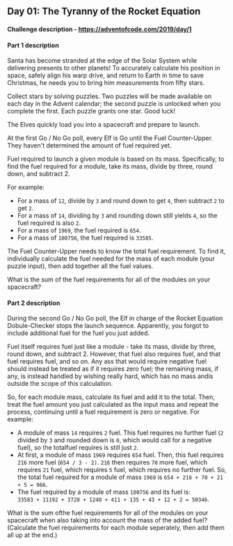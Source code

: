 ## Day 01: The Tyranny of the Rocket Equation

#### Challenge description - https://adventofcode.com/2019/day/1

#### Part 1 description

Santa has become stranded at the edge of the Solar System while delivering
presents to other planets! To accurately calculate his position in space,
safely align his warp drive, and return to Earth in time to save Christmas,
he needs you to bring him measurements from fifty stars.

Collect stars by solving puzzles. Two puzzles will be made available on
each day in the Advent calendar; the second puzzle is unlocked when you
complete the first. Each puzzle grants one star. Good luck!

The Elves quickly load you into a spacecraft and prepare to launch.

At the first Go / No Go poll, every Elf is Go until the Fuel Counter-Upper.
They haven't determined the amount of fuel required yet.

Fuel required to launch a given module is based on its mass. Specifically,
to find the fuel required for a module, take its mass, divide by three,
round down, and subtract 2.

For example:

  - For a mass of `12`, divide by `3` and round down to get `4`, then subtract `2`
    to get `2`.
  - For a mass of `14`, dividing by `3` and rounding down still yields `4`, so
    the fuel required is also `2`.
  - For a mass of `1969`, the fuel required is `654`.
  - For a mass of `100756`, the fuel required is `33585`.
  
The Fuel Counter-Upper needs to know the total fuel requirement. To find it,
individually calculate the fuel needed for the mass of each module
(your puzzle input), then add together all the fuel values.

What is the sum of the fuel requirements for all of the modules on your
spacecraft?

#### Part 2 description

During the second Go / No Go poll, the Elf in charge of the Rocket Equation
Dobule-Checker stops the launch sequence. Apparently, you forgot to include
additional fuel for the fuel you just added.

Fuel itself requires fuel just like a module - take its mass, divide by
three, round down, and subtract 2. However, that fuel also requires fuel,
and that fuel requires fuel, and so on. Any ass that would require
negative fuel should instead be treated as if it requires zero fuel; the
remaining mass, if any, is instead handled by wishing really hard, which
has no mass andis outside the scope of this calculation.

So, for each module mass, calculate its fuel and add it to the total. Then,
treat the fuel amount you just calculated as the input mass and repeat the
process, continuing until a fuel requirement is zero or negative. For
example:

  - A module of mass `14` requires `2` fuel. This fuel requires no further
    fuel (`2` divided by `3` and rounded down is `0`, which would call for a
    negative fuel), so the totalfuel requires is still just `2`.
  - At first, a module of mass `1969` requires `654` fuel. Then, this fuel
    requires `216` more fuel (`654 / 3 - 2)`. `216` then requires `70` more fuel,
    which requires `21` fuel, which requires `5` fuel, which requires no
    further fuel. So, the total fuel required for a module of mass `1969` is
    `654 + 216 + 70 + 21 + 5 = 966`.
  - The fuel required by a module of mass `100756` and its fuel is:<br/>
    `33583 + 11192 + 3728 + 1240 + 411 + 135 + 43 + 12 + 2 = 50346`.
    
What is the sum ofthe fuel requirements for all of the modules on your
spacecraft when also taking into account the mass of the added fuel?
(Calculate the fuel requirements for each module seperately, then add them
all up at the end.)
